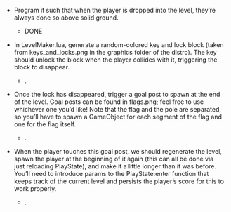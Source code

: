 - Program it such that when the player is dropped into the level, they’re always done so above solid ground.
    - DONE

- In LevelMaker.lua, generate a random-colored key and lock block (taken from keys_and_locks.png in the graphics folder of the distro). The key should unlock the block when the player collides with it, triggering the block to disappear.
    - .

- Once the lock has disappeared, trigger a goal post to spawn at the end of the level. Goal posts can be found in flags.png; feel free to use whichever one you’d like! Note that the flag and the pole are separated, so you’ll have to spawn a GameObject for each segment of the flag and one for the flag itself.
    - .

- When the player touches this goal post, we should regenerate the level, spawn the player at the beginning of it again (this can all be done via just reloading PlayState), and make it a little longer than it was before. You’ll need to introduce params to the PlayState:enter function that keeps track of the current level and persists the player’s score for this to work properly.
    - .
